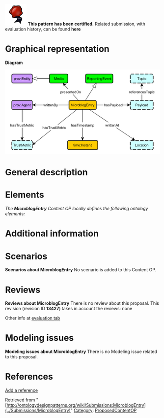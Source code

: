 [![](../images/thumb/b/b5/Certified.png/70px-Certified.png)](../Image/Certified.png "Certified.png") __This pattern has been certified.__
Related submission, with evaluation history, can be found __here__





#  Graphical representation


__Diagram__




[![Image:MicroblogEntry.png](../images/5/58/MicroblogEntry.png)](../Image/MicroblogEntry.png "Image:MicroblogEntry.png")




#  General description


  




#  Elements


_The __MicroblogEntry__ Content OP locally defines the following ontology elements:_



#  Additional information


#  Scenarios



__Scenarios about MicroblogEntry__
No scenario is added to this Content OP.




#  Reviews



__Reviews about MicroblogEntry__
There is no review about this proposal.
This revision (revision ID __13427__) takes in account the reviews: none


Other info at [evaluation tab](http://ontologydesignpatterns.org/wiki/index.php?title=Submissions:MicroblogEntry&action=evaluation "http://ontologydesignpatterns.org/wiki/index.php?title=Submissions:MicroblogEntry&action=evaluation")




  




#  Modeling issues



__Modeling issues about MicroblogEntry__
There is no Modeling issue related to this proposal.




  




#  References


[Add a reference](index.php@title=Odp%253AAdd_reference&subject=../Submissions/MicroblogEntry "http://ontologydesignpatterns.org/wiki/index.php?title=Odp:Add_reference&subject=Submissions%3AMicroblogEntry")


  






Retrieved from "[http://ontologydesignpatterns.org/wiki/Submissions:MicroblogEntry](../Submissions/MicroblogEntry)"
 [Category](http://ontologydesignpatterns.org/wiki/Special:Categories "Special:Categories"): [ProposedContentOP](../Category/ProposedContentOP "Category:ProposedContentOP")